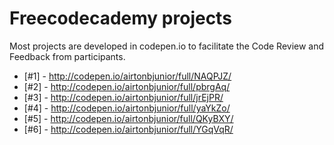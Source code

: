 # Freecodecademy projects

Most projects are developed in codepen.io to facilitate the Code Review and Feedback from participants.

* [#1] - http://codepen.io/airtonbjunior/full/NAQPJZ/
* [#2] - http://codepen.io/airtonbjunior/full/pbrgAq/
* [#3] - http://codepen.io/airtonbjunior/full/jrEjPR/
* [#4] - http://codepen.io/airtonbjunior/full/yaYkZo/
* [#5] - http://codepen.io/airtonbjunior/full/QKyBXY/
* [#6] - http://codepen.io/airtonbjunior/full/YGqVqR/
